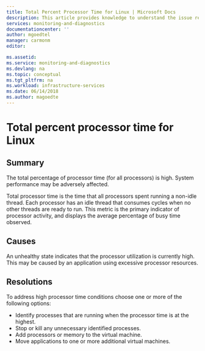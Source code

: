 ```yaml
---
title: Total Percent Processor Time for Linux | Microsoft Docs
description: This article provides knowledge to understand the issue reported, what are the possible causes, and how to resolve the health issue identified by Azure Monitor VM Health.
services: monitoring-and-diagnostics
documentationcenter: ''
author: mgoedtel
manager: carmonm
editor: 

ms.assetid: 
ms.service: monitoring-and-diagnostics
ms.devlang: na
ms.topic: conceptual
ms.tgt_pltfrm: na
ms.workload: infrastructure-services
ms.date: 06/14/2018
ms.author: magoedte
---
```


# Total percent processor time for Linux

## Summary

The total percentage of processor time (for all processors) is high. System performance may be adversely affected.

Total processor time is the time that all processors spent running a non-idle thread. Each processor has an idle thread that consumes cycles when no other threads are ready to run. This metric is the primary indicator of processor activity, and displays the average percentage of busy time observed.

## Causes

An unhealthy state indicates that the processor utilization is currently high. This may be caused by an application using excessive processor resources.

## Resolutions

To address high processor time conditions choose one or more of the following options:

- Identify processes that are running when the processor time is at the highest.
- Stop or kill any unnecessary identified processes.
- Add processors or memory to the virtual machine.
- Move applications to one or more additional virtual machines.